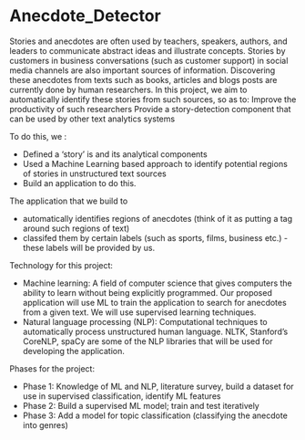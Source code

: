 # Anecdote_Detector



Stories and anecdotes are often used by teachers, speakers, authors, and leaders to communicate abstract ideas and illustrate concepts. Stories by customers in business conversations (such as customer support) in social media channels are also important sources of information. Discovering these anecdotes from texts such as books, articles and blogs posts are currently done by human researchers. In this project, we aim to automatically identify these stories from such sources, so as to:
Improve the productivity of such researchers
Provide a story-detection component that can be used by other text analytics systems

To do this, we :
- Defined a ‘story’ is and its analytical components
- Used a Machine Learning based approach to identify potential regions of stories in unstructured text sources
- Build an application to do this.

The application that we build to
- automatically identifies regions of anecdotes (think of it as putting a <anecdote> </anecdote> tag around such regions of text)
- classifed them by certain labels (such as sports, films, business etc.) - these labels will be provided by us. 

Technology for this project:
- Machine learning: A field of computer science that gives computers the ability to learn without being explicitly programmed. Our proposed application will use ML to train the application to search for anecdotes from a given text.  We will use supervised learning techniques.
- Natural language processing (NLP): Computational techniques to automatically process unstructured human language. NLTK, Stanford’s CoreNLP, spaCy are some of the NLP libraries that will be used for developing the application. 

Phases for the project:
- Phase 1: Knowledge of ML and NLP, literature survey, build a dataset for use in supervised classification, identify ML features
- Phase 2: Build a supervised ML model; train and test iteratively
- Phase 3: Add a model for topic classification (classifying the anecdote into genres)

